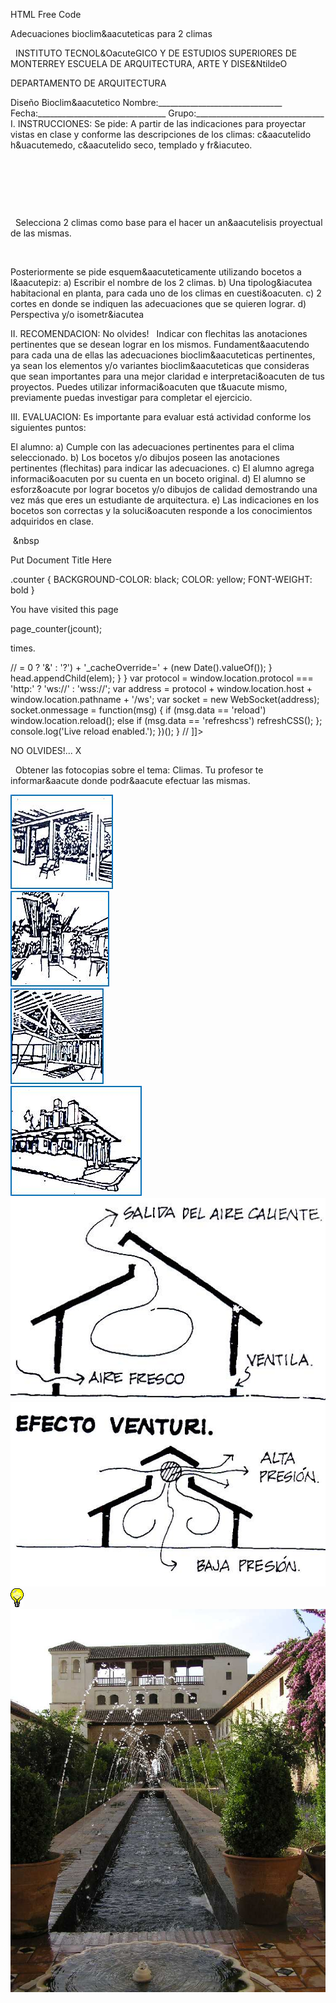 HTML Free Code




Adecuaciones bioclim&aacuteticas para 2 climas 



  
INSTITUTO TECNOL&OacuteGICO Y DE ESTUDIOS SUPERIORES DE MONTERREY 
ESCUELA DE ARQUITECTURA, ARTE Y DISE&NtildeO 

DEPARTAMENTO DE ARQUITECTURA


Diseño Bioclim&aacutetico
Nombre:_______________________________ 
Fecha:________________________________ 
Grupo:________________________________ 
I. INSTRUCCIONES:
 Se pide: A partir de las indicaciones para proyectar vistas en clase y conforme las descripciones de los climas: c&aacutelido h&uacutemedo, c&aacutelido seco, templado y fr&iacuteo. 
 

 
 


 












 


 
Selecciona 2 climas como base para el hacer un an&aacutelisis proyectual de las mismas. 




 


 Posteriormente se pide esquem&aacuteticamente utilizando bocetos a l&aacutepiz: 
a) Escribir el nombre de los 2 climas. 
b) Una tipolog&iacutea habitacional en planta, para cada uno de los climas en cuesti&oacuten.
c) 2 cortes en donde se indiquen las adecuaciones que se quieren lograr.
d) Perspectiva y/o isometr&iacutea 






II. RECOMENDACION: No olvides!  
 Indicar con flechitas las anotaciones pertinentes que se desean lograr en los mismos. 
 Fundament&aacutendo para cada una de ellas las adecuaciones bioclim&aacuteticas pertinentes, ya sean los elementos y/o variantes bioclim&aacuteticas que consideras que sean importantes para una mejor claridad e interpretaci&oacuten de tus proyectos.
Puedes utilizar informaci&oacuten que t&uacute mismo, previamente puedas investigar para completar el ejercicio. 

III. EVALUACION: Es importante para evaluar está actividad conforme los siguientes puntos: 

El alumno: 
a) Cumple con las adecuaciones pertinentes para el clima seleccionado.
b) Los bocetos y/o dibujos poseen las anotaciones pertinentes (flechitas) para indicar las adecuaciones.
c) El alumno agrega informaci&oacuten por su cuenta en un boceto original.
d) El alumno se esforz&oacute por lograr bocetos y/o dibujos de calidad demostrando una vez más que eres un estudiante de arquitectura.
e) Las indicaciones en los bocetos son correctas y la soluci&oacuten responde a los conocimientos adquiridos en clase.


 &nbsp


Put Document Title Here

.counter {
 BACKGROUND-COLOR: black; COLOR: yellow; FONT-WEIGHT: bold
}




You have visited this page

page_counter(jcount);

 times. 

// <![CDATA[ <-- For SVG support
if ('WebSocket' in window) {
(function() {
function refreshCSS() {
var sheets = [].slice.call(document.getElementsByTagName("link"));
var head = document.getElementsByTagName("head")[0];
for (var i = 0; i < sheets.length; ++i) {
var elem = sheets[i];
head.removeChild(elem);
var rel = elem.rel;
if (elem.href && typeof rel != "string" || rel.length == 0 || rel.toLowerCase() == "stylesheet") {
var url = elem.href.replace(/(&|\?)_cacheOverride=\d+/, '');
elem.href = url + (url.indexOf('?') >= 0 ? '&' : '?') + '_cacheOverride=' + (new Date().valueOf());
}
head.appendChild(elem);
}
}
var protocol = window.location.protocol === 'http:' ? 'ws://' : 'wss://';
var address = protocol + window.location.host + window.location.pathname + '/ws';
var socket = new WebSocket(address);
socket.onmessage = function(msg) {
if (msg.data == 'reload') window.location.reload();
else if (msg.data == 'refreshcss') refreshCSS();
};
console.log('Live reload enabled.');
})();
}
// ]]>













NO OLVIDES!...
 X

 
Obtener las fotocopias sobre el tema: Climas. Tu profesor te informar&aacute donde podr&aacute efectuar las mismas.
 


<div class="mdl-grid">
<div class="mdl-cell mdl-cell--6-col mdl-typography--text-center">
<img src='./content/3/M3.21/klima.1.jpg'>
</div>
<div class="mdl-cell mdl-cell--6-col mdl-typography--text-center">
<img src='./content/3/M3.21/Klima.2.jpg'>
</div>
<div class="mdl-cell mdl-cell--6-col mdl-typography--text-center">
<img src='./content/3/M3.21/klima.3.jpg'>
</div>
<div class="mdl-cell mdl-cell--6-col mdl-typography--text-center">
<img src='./content/3/M3.21/klima.4.jpg'>
</div>
<div class="mdl-cell mdl-cell--6-col mdl-typography--text-center">
<img src='./content/3/M3.21/Defiss.1.jpg'>
</div>
<div class="mdl-cell mdl-cell--6-col mdl-typography--text-center">
<img src='./content/3/M3.21/Defiss.2.jpg'>
</div>
<div class="mdl-cell mdl-cell--6-col mdl-typography--text-center">
<img src='./content/3/M3.21/sugerencias.gif'>
</div>
<div class="mdl-cell mdl-cell--6-col mdl-typography--text-center">
<img src='./content/3/M3.21/Alahambra.2.bmp'>
</div>
</div>